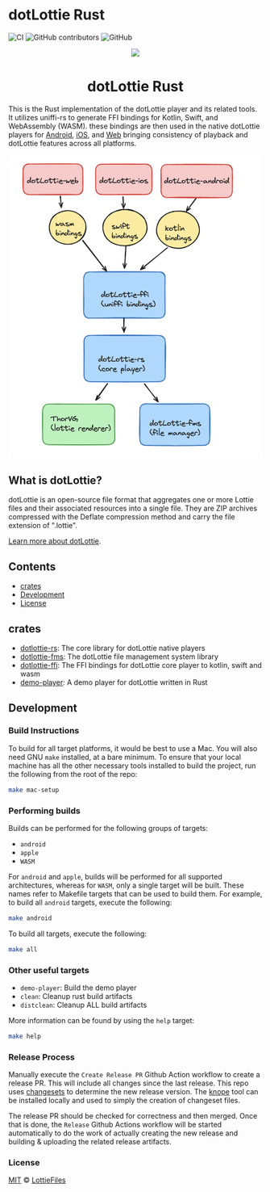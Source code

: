 # dotLottie Rust

![CI](https://github.com/LottieFiles/dotlottie-rs/workflows/release/badge.svg)
![GitHub contributors](https://img.shields.io/github/contributors/LottieFiles/dotlottie-rs)
![GitHub](https://img.shields.io/github/license/LottieFiles/dotlottie-rs)

<p align="center">
  <img src="https://user-images.githubusercontent.com/23125742/201124166-c2a0bc2a-018b-463b-b291-944fb767b5c2.png" />
</p>

<h1 align="center">dotLottie Rust</h1>

This is the Rust implementation of the dotLottie player and its related tools. It utilizes uniffi-rs to generate FFI bindings for Kotlin, Swift, and WebAssembly (WASM). these bindings are then used in the native dotLottie players for [Android](https://github.com/LottieFiles/dotlottie-android), [iOS](https://github.com/LottieFiles/dotlottie-ios), and [Web](https://github.com/LottieFiles/dotlottie-web) bringing consistency of playback and dotLottie features across all platforms.

![Alt text](assets/design.png)

## What is dotLottie?

dotLottie is an open-source file format that aggregates one or more Lottie files and their associated resources into a single file. They are ZIP archives compressed with the Deflate compression method and carry the file extension of ".lottie".

[Learn more about dotLottie](https://dotlottie.io/).

## Contents

- [crates](#crates)
- [Development](#development)
- [License](#license)

## crates

- [dotlottie-rs](./dotlottie-rs): The core library for dotLottie native players
- [dotlottie-fms](./dotlottie-fms): The dotLottie file management system library
- [dotlottie-ffi](./dotlottie-ffi): The FFI bindings for dotLottie core player to kotlin, swift and wasm
- [demo-player](./demo-player): A demo player for dotLottie written in Rust

## Development

### Build Instructions

To build for all target platforms, it would be best to use a Mac. You will also need GNU `make`
installed, at a bare minimum. To ensure that your local machine has all the other necessary
tools installed to build the project, run the following from the root of the repo:

```bash
make mac-setup
```

### Performing builds

Builds can be performed for the following groups of targets:

- `android`
- `apple`
- `WASM`

For `android` and `apple`, builds will be performed for all supported architectures, whereas
for `WASM`, only a single target will be built. These names refer to Makefile targets that can be
used to build them. For example, to build all `android` targets, execute the following:

```bash
make android
```

To build all targets, execute the following:

```bash
make all
```

### Other useful targets

- `demo-player`: Build the demo player
- `clean`: Cleanup rust build artifacts
- `distclean`: Cleanup ALL build artifacts

More information can be found by using the `help` target:

```bash
make help
```

### Release Process

Manually execute the `Create Release PR` Github Action workflow to create a release PR. This will
include all changes since the last release. This repo uses [changesets](https://github.com/changesets/changesets)
to determine the new release version. The [knope](https://github.com/knope-dev/knope) tool can be installed locally
and used to simply the creation of changeset files.

The release PR should be checked for correctness and then merged. Once that is done, the `Release`
Github Actions workflow will be started automatically to do the work of actually creating the new
release and building & uploading the related release artifacts.

### License

[MIT](LICENSE) © [LottieFiles](https://www.lottiefiles.com)
